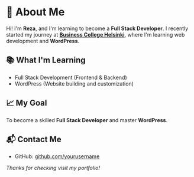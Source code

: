 # 👋 About Me

Hi! I'm **Reza**, and I'm learning to become a **Full Stack Developer**. I recently started my journey at [**Business College Helsinki**](https://www.bc.fi), where I'm learning web development and **WordPress**.

## 📚 What I'm Learning

- Full Stack Development (Frontend & Backend)
- WordPress (Website building and customization)

## 📈 My Goal

To become a skilled **Full Stack Developer** and master **WordPress**.

## 📬 Contact Me

- GitHub: [github.com/yourusername](#)

_Thanks for checking visit my portfolio!_
